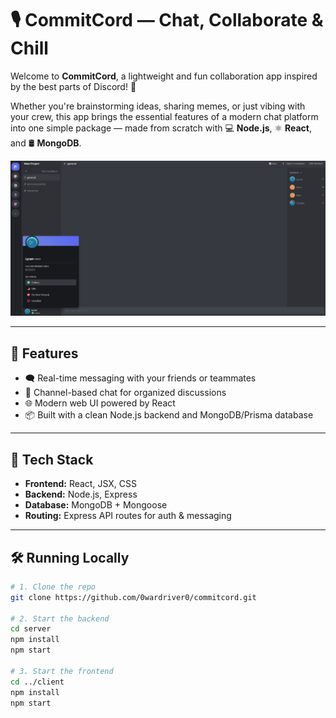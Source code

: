 # 🎙️ CommitCord — Chat, Collaborate & Chill

Welcome to **CommitCord**, a lightweight and fun collaboration app inspired by the best parts of Discord! 🎉

Whether you're brainstorming ideas, sharing memes, or just vibing with your crew, this app brings the essential features of a modern chat platform into one simple package — made from scratch with 💻 **Node.js**, ⚛️ **React**, and 🛢️ **MongoDB**.

![stoXsimple Screenshot](https://github.com/0wardriver0/CommitCord/blob/main/commitcord.png)

---

## 🚀 Features

- 🗨️ Real-time messaging with your friends or teammates
- 💬 Channel-based chat for organized discussions
- 🌐 Modern web UI powered by React
- 📦 Built with a clean Node.js backend and MongoDB/Prisma database

---

## 🤖 Tech Stack

- **Frontend:** React, JSX, CSS
- **Backend:** Node.js, Express
- **Database:** MongoDB + Mongoose
- **Routing:** Express API routes for auth & messaging

---

## 🛠️ Running Locally

```bash
# 1. Clone the repo
git clone https://github.com/0wardriver0/commitcord.git

# 2. Start the backend
cd server
npm install
npm start

# 3. Start the frontend
cd ../client
npm install
npm start
```
